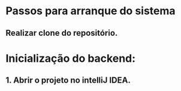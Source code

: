# Passos para arranque do sistema

## Realizar clone do repositório.

# Inicialização do backend:

## 1. Abrir o projeto no intelliJ IDEA.

